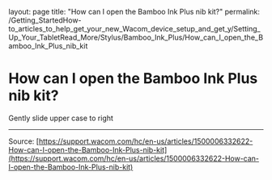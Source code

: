 layout: page
title: "How can I open the Bamboo Ink Plus nib kit?"
permalink: /Getting_StartedHow-to_articles_to_help_get_your_new_Wacom_device_setup_and_get_y/Setting_Up_Your_TabletRead_More/Stylus/Bamboo_Ink_Plus/How_can_I_open_the_Bamboo_Ink_Plus_nib_kit

# How can I open the Bamboo Ink Plus nib kit?

Gently slide upper case to right

---
Source: [https://support.wacom.com/hc/en-us/articles/1500006332622-How-can-I-open-the-Bamboo-Ink-Plus-nib-kit](https://support.wacom.com/hc/en-us/articles/1500006332622-How-can-I-open-the-Bamboo-Ink-Plus-nib-kit)
